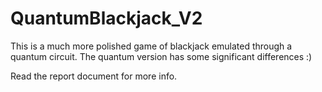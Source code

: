 # QuantumBlackjack_V2
This is a much more polished game of blackjack emulated through a quantum circuit. The quantum version has some significant differences :)

Read the report document for more info.
